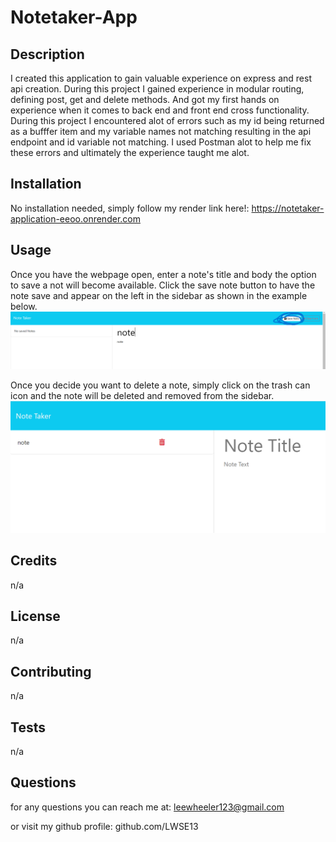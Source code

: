 # Notetaker-App

## Description
I created this application to gain valuable experience on express and rest api creation. During this project I gained experience in modular routing, defining post, get and delete methods. And got my first hands on experience when it comes to back end and front end cross functionality. During this project I encountered alot of errors such as my id being returned as a bufffer item and my variable names not matching resulting in the api endpoint and id variable not matching. I used Postman alot to help me fix these errors and ultimately the experience taught me alot.


## Installation
No installation needed, simply follow my render link here!: https://notetaker-application-eeoo.onrender.com

## Usage
Once you have the webpage open, enter a note's title and body the option to save a not will become available. Click the save note button to have the note save and appear on the left in the sidebar as shown in the example below.
![note-being-saved](/images/note-save.png)

Once you decide you want to delete a note, simply click on the trash can icon and the note will be deleted and removed from the sidebar.
![note-being-deleted](/images/note-deletion.png)

## Credits
n/a

## License
n/a

## Contributing
n/a

## Tests
n/a

## Questions
for any questions you can reach me at: leewheeler123@gmail.com 

or visit my github profile: github.com/LWSE13
